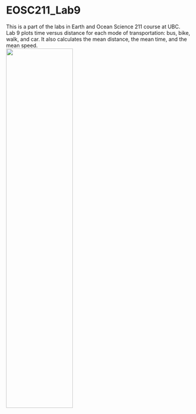 # EOSC211_Lab9
This is a part of the labs in Earth and Ocean Science 211 course at UBC.<br>
Lab 9 plots time versus distance for each mode of transportation: bus, bike, walk, and car. It also calculates the mean distance, the mean time, and the mean speed.<br>
<img src = "https://user-images.githubusercontent.com/43057046/106292479-35103780-6290-11eb-8598-0b7e9395f2ed.jpg" width="60%" height="50%">
